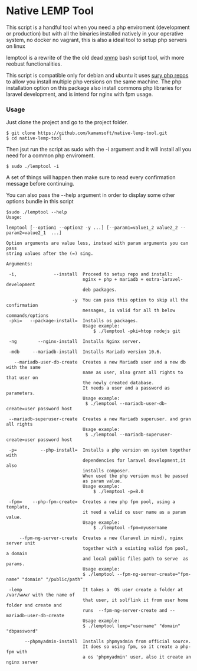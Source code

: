 # Native LEMP Tool

This script is a handful tool when you need a php enviroment (development or production) but with all the binaries installed natively in your operative system, no docker no vagrant, this is also a ideal tool to setup php servers on linux

lemptool is a rewrite of the the old dead [xnmp](https://github.com/lemyskaman/xnmp) bash script tool, with more reobust functionalities.

This script is compatible only for debian and ubuntu it uses [sury php repos](https://deb.sury.org/) to allow you install multiple php versions on the same machine. The php installation option on this package also install commons php libraries for laravel development, and is intend for nginx with fpm usage.


### Usage

Just clone the project and go to the project folder.
   
    $ git clone https://github.com/kamansoft/native-lemp-tool.git 
    $ cd native-lemp-tool

Then jsut run the script as sudo with the -i argument  and it will install all you need for a common php enviroment.

    $ sudo ./lemptool -i

A set of things will happen then make sure to read every confirmation message before continuing.

You can also pass the --help argument in order to display some other options bundle in this script

    $sudo ./lemptool --help
    Usage:

    lemptool [--option1 --option2 -y ...] [--param1=value1_2 value2_2 --param2=value2_1  ...]

    Option arguments are value less, instead with param arguments you can pass
    string values after the (=) sing.

    Arguments:

     -i,              --install  Proceed to setup repo and install:
                                 nginx + php + mariadb + extra-laravel-development
                                 deb packages. 

                             -y  You can pass this option to skip all the confirmation
                                 messages, is valid for all th below commands/options
     -pki=   --package-install=  Installs os packages.
                                 Usage example:  
                                     $ ./lemptool -pki=htop nodejs git

     -ng        --nginx-install  Installs Nginx server.

     -mdb     --mariadb-install  Installs Mariadb version 10.6.

       --mariadb-user-db-create  Creates a new Mariadb user and a new db with the same
                                 name as user, also grant all rights to that user on
                                 the newly created database.
                                 It needs a user and a password as parameters.
                                 Usage example:
                                  $ ./lemptool --mariadb-user-db-create=user password host

     --mariadb-superuser-create  Creates a new Mariadb superuser. and gran all rights
                                 Usage example:
                                  $ ./lemptool --mariadb-superuser-create=user password host

     -p=         --php-install=  Installs a php version on system together with 
                                 dependencies for laravel development,it also
                                 installs composer.
                                 When used the php version must be passed
                                 as param value.
                                 Usage example:
                                     $ ./lemptool -p=8.0

     -fpm=    --php-fpm-create=  Creates a new php fpm pool, using a template,
                                 it need a valid os user name as a param value.
                                 Usage example:  
                                     $ ./lemptool -fpm=myusername

         --fpm-ng-server-create  Creates a new (laravel in mind), nginx server unit
                                 together with a existing valid fpm pool, a domain
                                 and local public files path to serve  as params.
                                 Usage example:
                                 $ ./lemptool --fpm-ng-server-create="fpm-name" "domain" "/public/path"

     -lemp                       It takes a  OS user create a folder at /var/www/ with the name of 
                                 that user, it solflink it from user home folder and create and
                                 runs  --fpm-ng-server-create and --mariadb-user-db-create
                                 Usage example:
                                 $ ./lemptool lemp="username" "domain" "dbpassword"

           --phpmyadmin-install  Installs phpmyadmin from official source.
                                 It does so using fpm, so it create a php-fpm with
                                 a os 'phpmyadmin' user, also it create an nginx server



